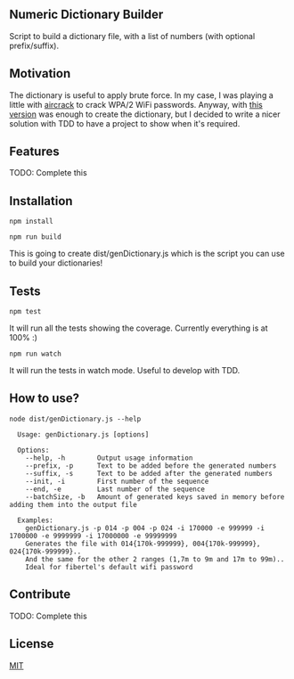 ## Numeric Dictionary Builder
Script to build a dictionary file, with a list of numbers (with optional prefix/suffix).

## Motivation
The dictionary is useful to apply brute force. In my case, I was playing a little with [aircrack](http://aircrack-ng.org/) to crack WPA/2 WiFi passwords. Anyway, with [this version](https://github.com/matiaslgh/numeric-dictionary-builder/commit/d705353e2bee8e4db4b36468d037742b3849e2a5) was enough to create the dictionary, but I decided to write a nicer solution with TDD to have a project to show when it's required.

## Features
TODO: Complete this

## Installation
`npm install`

`npm run build`

This is going to create dist/genDictionary.js which is the script you can use to build your dictionaries!

## Tests
`npm test`

It will run all the tests showing the coverage. Currently everything is at 100% :)

`npm run watch`

It will run the tests in watch mode. Useful to develop with TDD.

## How to use?
`node dist/genDictionary.js --help`
```
  Usage: genDictionary.js [options]

  Options:
    --help, -h        Output usage information
    --prefix, -p      Text to be added before the generated numbers
    --suffix, -s      Text to be added after the generated numbers
    --init, -i        First number of the sequence
    --end, -e         Last number of the sequence
    --batchSize, -b   Amount of generated keys saved in memory before adding them into the output file

  Examples:
    genDictionary.js -p 014 -p 004 -p 024 -i 170000 -e 999999 -i 1700000 -e 9999999 -i 17000000 -e 99999999
    Generates the file with 014{170k-999999}, 004{170k-999999}, 024{170k-999999}..
    And the same for the other 2 ranges (1,7m to 9m and 17m to 99m)..
    Ideal for fibertel's default wifi password
```

## Contribute
TODO: Complete this

## License
[MIT](https://choosealicense.com/licenses/mit/)